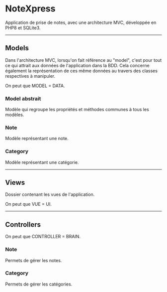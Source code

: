 # NoteXpress

Application de prise de notes, avec une architecture MVC, développée en PHP8 et SQLite3.

---

## Models

Dans l'architecture MVC, lorsqu'on fait référence au "model", c'est pour tout ce qui attrait aux données de l'application dans la BDD. Cela concerne également la représentation de ces même données au travers des classes respectives à manipuler.

On peut que MODEL = DATA.

### Model abstrait

Modèle qui regroupe les propriétés et méthodes communes à tous les modèles.

### Note

Modèle représentant une note.

### Category

Modèle représentant une catégorie.

---

## Views

Dossier contenant les vues de l'application.

On peut que VUE = UI.

---

## Controllers

On peut que CONTROLLER = BRAIN.

### Note

Permets de gérer les notes.

### Category

Permets de gérer les catégories.
